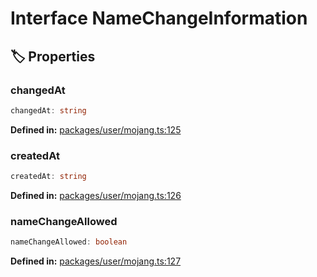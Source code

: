 # Interface NameChangeInformation

## 🏷️ Properties

### changedAt

```ts
changedAt: string
```
<p style="font-size: 14px; color: var(--vp-c-text-2)">
<strong>Defined in:</strong> <a href="https://github.com/voxelum/minecraft-launcher-core-node/blob/master/packages/user/mojang.ts#L125" target="_blank" rel="noreferrer">packages/user/mojang.ts:125</a>
</p>


### createdAt

```ts
createdAt: string
```
<p style="font-size: 14px; color: var(--vp-c-text-2)">
<strong>Defined in:</strong> <a href="https://github.com/voxelum/minecraft-launcher-core-node/blob/master/packages/user/mojang.ts#L126" target="_blank" rel="noreferrer">packages/user/mojang.ts:126</a>
</p>


### nameChangeAllowed

```ts
nameChangeAllowed: boolean
```
<p style="font-size: 14px; color: var(--vp-c-text-2)">
<strong>Defined in:</strong> <a href="https://github.com/voxelum/minecraft-launcher-core-node/blob/master/packages/user/mojang.ts#L127" target="_blank" rel="noreferrer">packages/user/mojang.ts:127</a>
</p>


